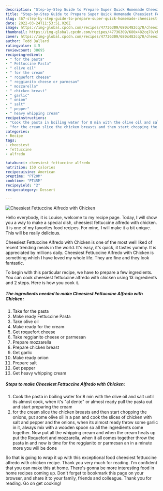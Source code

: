 ```yaml
---
description: "Step-by-Step Guide to Prepare Super Quick Homemade Cheesiest Fettuccine Alfredo with Chicken"
title: "Step-by-Step Guide to Prepare Super Quick Homemade Cheesiest Fettuccine Alfredo with Chicken"
slug: 467-step-by-step-guide-to-prepare-super-quick-homemade-cheesiest-fettuccine-alfredo-with-chicken
date: 2022-03-24T11:53:51.020Z
image: https://img-global.cpcdn.com/recipes/47736309/680x482cq70/cheesiest-fettuccine-alfredo-with-chicken-recipe-main-photo.jpg
thumbnail: https://img-global.cpcdn.com/recipes/47736309/680x482cq70/cheesiest-fettuccine-alfredo-with-chicken-recipe-main-photo.jpg
cover: https://img-global.cpcdn.com/recipes/47736309/680x482cq70/cheesiest-fettuccine-alfredo-with-chicken-recipe-main-photo.jpg
author: Todd Ballard
ratingvalue: 4.5
reviewcount: 38695
recipeingredient:
- " for the pasta"
- " Fettuccine Pasta"
- " olive oil"
- " for the cream"
- " roquefort cheese"
- " reggianito cheese or parmesan"
- " mozzarella"
- " chicken breast"
- " garlic"
- " onion"
- " salt"
- " pepper"
- " heavy whipping cream"
recipeinstructions:
- "Cook the pasta in boiling water for 8 min with the olive oil and salt until its almost cook, when it&#39;s &#34;al dente&#34; or almost ready pull the pasta out and start preparing the cream"
- "for the cream slice the chicken breasts and then start chopping the onions, put some olive oil in a pan and cook the slices of chicken with salt and pepper and the onions, when its almost ready throw some garlic in it, always mix with a wooden spoon so all the ingredients come together. Now put all the  whipping cream and when the cream heats up put the Roquefort and mozzarella, when it all comes together throw the pasta in and now is time for the reggianito or parmesan an in a minute more you will be done"
categories:
- Recipe
tags:
- cheesiest
- fettuccine
- alfredo

katakunci: cheesiest fettuccine alfredo 
nutrition: 150 calories
recipecuisine: American
preptime: "PT20M"
cooktime: "PT45M"
recipeyield: "2"
recipecategory: Dessert

---
```



![Cheesiest Fettuccine Alfredo with Chicken](https://img-global.cpcdn.com/recipes/47736309/680x482cq70/cheesiest-fettuccine-alfredo-with-chicken-recipe-main-photo.jpg)

Hello everybody, it is Louise, welcome to my recipe page. Today, I will show you a way to make a special dish, cheesiest fettuccine alfredo with chicken. It is one of my favorites food recipes. For mine, I will make it a bit unique. This will be really delicious.



Cheesiest Fettuccine Alfredo with Chicken is one of the most well liked of recent trending meals in the world. It's easy, it's quick, it tastes yummy. It is appreciated by millions daily. Cheesiest Fettuccine Alfredo with Chicken is something which I have loved my whole life. They are fine and they look fantastic.


To begin with this particular recipe, we have to prepare a few ingredients. You can cook cheesiest fettuccine alfredo with chicken using 13 ingredients and 2 steps. Here is how you cook it.

<!--inarticleads1-->

##### The ingredients needed to make Cheesiest Fettuccine Alfredo with Chicken:

1. Take  for the pasta
1. Make ready  Fettuccine Pasta
1. Take  olive oil
1. Make ready  for the cream
1. Get  roquefort cheese
1. Take  reggianito cheese or parmesan
1. Prepare  mozzarella
1. Prepare  chicken breast
1. Get  garlic
1. Make ready  onion
1. Prepare  salt
1. Get  pepper
1. Get  heavy whipping cream




<!--inarticleads2-->

##### Steps to make Cheesiest Fettuccine Alfredo with Chicken:

1. Cook the pasta in boiling water for 8 min with the olive oil and salt until its almost cook, when it&#39;s &#34;al dente&#34; or almost ready pull the pasta out and start preparing the cream
1. for the cream slice the chicken breasts and then start chopping the onions, put some olive oil in a pan and cook the slices of chicken with salt and pepper and the onions, when its almost ready throw some garlic in it, always mix with a wooden spoon so all the ingredients come together. Now put all the  whipping cream and when the cream heats up put the Roquefort and mozzarella, when it all comes together throw the pasta in and now is time for the reggianito or parmesan an in a minute more you will be done




So that is going to wrap it up with this exceptional food cheesiest fettuccine alfredo with chicken recipe. Thank you very much for reading. I'm confident that you can make this at home. There's gonna be more interesting food in home recipes coming up. Don't forget to bookmark this page on your browser, and share it to your family, friends and colleague. Thank you for reading. Go on get cooking!
